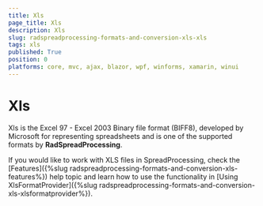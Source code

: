 ```yaml
---
title: Xls
page_title: Xls
description: Xls
slug: radspreadprocessing-formats-and-conversion-xls-xls
tags: xls
published: True
position: 0
platforms: core, mvc, ajax, blazor, wpf, winforms, xamarin, winui
---
```


# Xls


Xls is the Excel 97 - Excel 2003 Binary file format (BIFF8), developed by Microsoft for representing spreadsheets and is one of the supported formats by __RadSpreadProcessing__.

If you would like to work with XLS files in SpreadProcessing, check the [Features]({%slug radspreadprocessing-formats-and-conversion-xls-features%}) help topic and learn how to use the functionality in [Using XlsFormatProvider]({%slug radspreadprocessing-formats-and-conversion-xls-xlsformatprovider%}).
